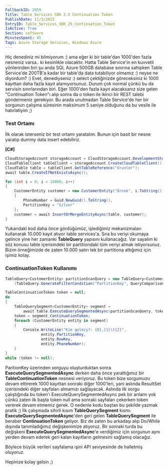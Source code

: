 ```yaml
---
FallbackID: 2959
Title: Table Services SDK 2.5 Continuation Token
PublishDate: 11/3/2015
EntryID: Table_Services_SDK_25_Continuation_Token
IsActive: True
Section: software
MinutesSpent: 45
Tags: Azure Storage Services, Windows Azure
---
```

Hiç denediniz mi bilmiyorum :) ama eğer ki bir table'dan 1000'den fazla
nesneniz varsa.. ki kesinlikle olacaktır. Hatta Table Service'in en
kuvvetli yönlerinden biri şu anda SQL Azure 500GB database sınırına
sahipken Table Service'de 200TB'a kadar bir table'da data tutabiliyor
olmamız :) neyse ne diyordum? :) Evet, denediyseniz :) select
çektiğinizde göreceksiniz ki 1000 kayıttan daha fazla kayıt
alamıyorsunuz. Durum çok normal çünkü bu da servisin sınırlarından biri.
Eğer 1000'den fazla kayıt alacaksanız size gelen "Continuation Token"ı
alıp sonra da o token ile ikinci bir REST talebi göndermeniz gerekiyor.
Bu arada unutmadan Table Service'de her bir sorgunun çalışma süresinin
maksimum 5 saniye olduğunu da bu vesile ile hatırlatiyim ;)

### Test Ortamı

İlk olarak isterseniz bir test ortamı yaratalım. Bunun için basit bir nesne yaratıp dummy data insert edebiliriz.

**[C\#]**
```cs
CloudStorageAccount storageAccount = CloudStorageAccount.DevelopmentStorageAccount;
CloudTableClient tableClient = storageAccount.CreateCloudTableClient();
CloudTable table = tableClient.GetTableReference("Urunler");
await table.CreateIfNotExistsAsync();

for (int i = 0; i < 10000; i++)
{
    CustomerEntity customer = new CustomerEntity("Örnek", i.ToString())
    {
        PhoneNumber = Guid.NewGuid().ToString(),
        PartitionKey = "Silver"
    };
    customer = await InsertOrMergeEntityAsync(table, customer);
}    
```

Yukarıdaki kod daha önce gördüğümüz, işlediğimiz mekanizmaları kullanarak 10.000 kayıt atıyor table services'a. Sıra bu veriyi okumaya gelince yine her zamanki **TableQuery** yapısını kullanacağız. Var sayalım ki söz konusu table içerisindeki bir partitiondaki tüm veriyi almak istiyorsunuz. Bizim örneğimizde de zaten 10.000 satırı tek bir partitiona attığımız için işimiz kolay.

### ContinuationToken Kullanımı

```cs
TableQuery<CustomerEntity> partitionScanQuery = new TableQuery<CustomerEntity>().Where
    (TableQuery.GenerateFilterCondition("PartitionKey", QueryComparisons.Equal, "Silver"));

TableContinuationToken token = null;
do
{
    TableQuerySegment<CustomerEntity> segment =         await table.ExecuteQuerySegmentedAsync(partitionScanQuery, token);
    token = segment.ContinuationToken;
    foreach (CustomerEntity entity in segment)
    {
        Console.WriteLine("Kim gelmiş?: {0},{1}\t{2}",                 entity.PartitionKey,                 entity.RowKey,                 entity.PhoneNumber);
    }
}
while (token != null);
```

ParitionKey üzerinden sorguyu oluşturduktan sonra **ExecuteQuerySegmentedAsync** derken daha önce yarattığımız bir **TableContinuationToken** nesnesi veriyoruz. Bu token bize sorgumuzu devam ettirerek 1000 kayıttan sonraki diğer 1000'leri, yani aslında ResultSet içerisindeki diğer sayfaları almamızı sağlayacak. Aslında ilk sorgu çalıştığında bu token'ı ExecuteQuerySegmentedAsync pek bir anlamı yok çünkü zaten ilk başta token null ama sonraki sayfaları çekerken token vererek devam etmemiz gerek. O nedenle kodu baştan bu şekilde yazmak pratik ;) İlk çalışmada sihirli kısım **TableQuerySegment** kısmı. **ExecuteQuerySegmentedAsync**'den geri gelen **TableQuerySegment** ile beraber **ContinuationToken** geliyor. Biz de zaten bu arkadaşı alıp Do/While dışında tanımladığımız değişkenimize atıyoruz. Bir sonraki turda bu değişkeni **ExecuteQuerySegmentedAsync**'e verdiğimiz için sorgunun aynı yerden devam ederek geri kalan kayıtların gelmesini sağlamış olacağız.

Böylece büyük verileri sayfalama işini API seviyesinde de halletmiş oluyoruz.

Hepinize kolay gelsin ;)

